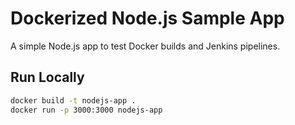 # Dockerized Node.js Sample App

A simple Node.js app to test Docker builds and Jenkins pipelines.

## Run Locally

```bash
docker build -t nodejs-app .
docker run -p 3000:3000 nodejs-app
